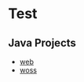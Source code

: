 # Test
## Java Projects    
* [web](https://github.com/CYCeet/Test/tree/master/web)
* [woss](https://github.com/CYCeet/Test/tree/master/woss)
